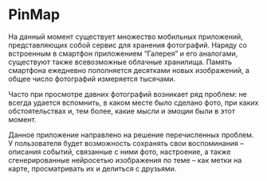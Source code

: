 # PinMap

На данный момент существует множество мобильных приложений, представляющих собой сервис для хранения фотографий. Наряду со встроенным в смартфон приложением “Галерея” и его аналогами, существуют также всевозможные облачные хранилища. Память смартфона ежедневно пополняется десятками новых изображений, а общее число фотографий измеряется тысячами.

Часто при просмотре давних фотографий возникает ряд проблем: не всегда удается вспомнить, в каком месте было сделано фото, при каких обстоятельствах и, тем более, какие мысли и эмоции были в этот момент.

Данное приложение направлено на решение перечисленных проблем. У пользователя будет возможность сохранять свои воспоминания – описания событий, связанные с ними фото, настроение, а также сгенерированные нейросетью изображения по теме – как метки на карте, просматривать их и делиться с друзьями.
